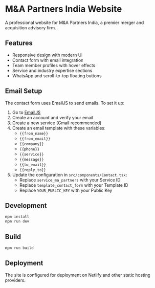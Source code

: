 # M&A Partners India Website

A professional website for M&A Partners India, a premier merger and acquisition advisory firm.

## Features

- Responsive design with modern UI
- Contact form with email integration
- Team member profiles with hover effects
- Service and industry expertise sections
- WhatsApp and scroll-to-top floating buttons

## Email Setup

The contact form uses EmailJS to send emails. To set it up:

1. Go to [EmailJS](https://www.emailjs.com/)
2. Create an account and verify your email
3. Create a new service (Gmail recommended)
4. Create an email template with these variables:
   - `{{from_name}}`
   - `{{from_email}}`
   - `{{company}}`
   - `{{phone}}`
   - `{{service}}`
   - `{{message}}`
   - `{{to_email}}`
   - `{{reply_to}}`
5. Update the configuration in `src/components/Contact.tsx`:
   - Replace `service_ma_partners` with your Service ID
   - Replace `template_contact_form` with your Template ID
   - Replace `YOUR_PUBLIC_KEY` with your Public Key

## Development

```bash
npm install
npm run dev
```

## Build

```bash
npm run build
```

## Deployment

The site is configured for deployment on Netlify and other static hosting providers.